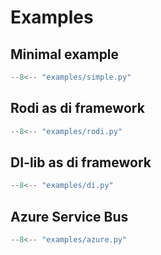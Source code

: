 # Examples

## Minimal example

```python
--8<-- "examples/simple.py"
```

## Rodi as di framework

```python hl_lines="56-65"
--8<-- "examples/rodi.py"
```

## DI-lib as di framework

```python hl_lines="71-85"
--8<-- "examples/di.py"
```

## Azure Service Bus

```python hl_lines="55-67"
--8<-- "examples/azure.py"
```
